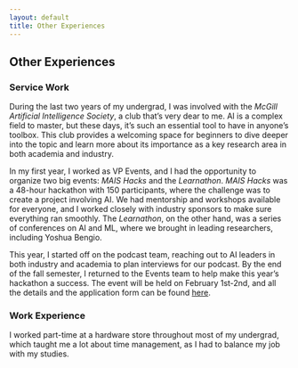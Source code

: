 ```yaml
---
layout: default
title: Other Experiences
---
```

## Other Experiences
### Service Work

During the last two years of my undergrad, I was involved with the *McGill Artificial Intelligence Society*, a club that’s very dear to me. AI is a complex field to master, but these days, it’s such an essential tool to have in anyone’s toolbox. This club provides a welcoming space for beginners to dive deeper into the topic and learn more about its importance as a key research area in both academia and industry.

In my first year, I worked as VP Events, and I had the opportunity to organize two big events: *MAIS Hacks* and the *Learnathon*. *MAIS Hacks* was a 48-hour hackathon with 150 participants, where the challenge was to create a project involving AI. We had mentorship and workshops available for everyone, and I worked closely with industry sponsors to make sure everything ran smoothly. The *Learnathon*, on the other hand, was a series of conferences on AI and ML, where we brought in leading researchers, including Yoshua Bengio.

This year, I started off on the podcast team, reaching out to AI leaders in both industry and academia to plan interviews for our podcast. By the end of the fall semester, I returned to the Events team to help make this year’s hackathon a success. The event will be held on February 1st-2nd, and all the details and the application form can be found [here](https://maishacks.com).

### Work Experience 

I worked part-time at a hardware store throughout most of my undergrad, which taught me a lot about time management, as I had to balance my job with my studies.

